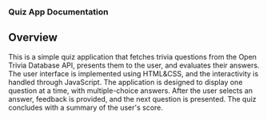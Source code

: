 ### Quiz App Documentation
## Overview
This is a simple quiz application that fetches trivia questions from the Open Trivia Database API, presents them to the user, and evaluates their answers. The user interface is implemented using HTML&CSS, and the interactivity is handled through JavaScript. The application is designed to display one question at a time, with multiple-choice answers. After the user selects an answer, feedback is provided, and the next question is presented. The quiz concludes with a summary of the user's score.
